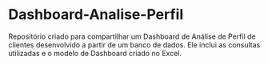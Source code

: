 # Dashboard-Analise-Perfil
Repositório criado para compartilhar um Dashboard de Análise de Perfil de clientes desenvolvido a partir de um banco de dados. Ele inclui as consultas utilizadas e o modelo de Dashboard criado no Excel.
